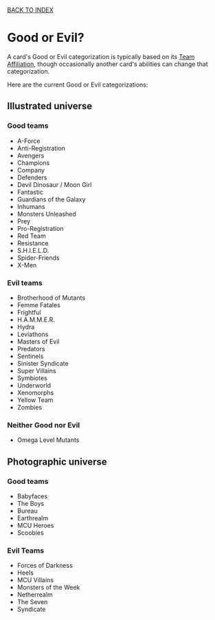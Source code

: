 [BACK TO INDEX](https://www.reddit.com/r/VS2PCG/wiki/index)
# Good or Evil?
A card's Good or Evil categorization is typically based on its [Team Affiliation](https://www.reddit.com/r/VS2PCG/wiki/glossary#wiki_team_affiliation), though occasionally another card's abilities can change that categorization.

Here are the current Good or Evil categorizations:

## Illustrated universe
### Good teams
* A-Force
* Anti-Registration
* Avengers
* Champions
* Company
* Defenders
* Devil Dinosaur / Moon Girl
* Fantastic
* Guardians of the Galaxy
* Inhumans
* Monsters Unleashed
* Prey
* Pro-Registration
* Red Team
* Resistance
* S.H.I.E.L.D.
* Spider-Friends
* X-Men

### Evil teams
* Brotherhood of Mutants
* Femme Fatales
* Frightful
* H.A.M.M.E.R.
* Hydra
* Leviathons
* Masters of Evil
* Predators
* Sentinels 
* Sinister Syndicate
* Super Villains
* Symbiotes
* Underworld
* Xenomorphs
* Yellow Team
* Zombies

### Neither Good nor Evil
* Omega Level Mutants

## Photographic universe
### Good teams
* Babyfaces
* The Boys
* Bureau
* Earthrealm
* MCU Heroes
* Scoobies

### Evil Teams
* Forces of Darkness
* Heels
* MCU Villains
* Monsters of the Week
* Netherrealm
* The Seven
* Syndicate